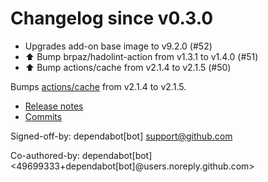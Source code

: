 # Changelog since v0.3.0
- Upgrades add-on base image to v9.2.0 (#52) 
- ⬆ Bump brpaz/hadolint-action from v1.3.1 to v1.4.0 (#51) 
- ⬆️ Bump actions/cache from v2.1.4 to v2.1.5 (#50)

Bumps [actions/cache](https://github.com/actions/cache) from v2.1.4 to v2.1.5.
- [Release notes](https://github.com/actions/cache/releases)
- [Commits](https://github.com/actions/cache/compare/v2.1.4...1a9e2138d905efd099035b49d8b7a3888c653ca8)

Signed-off-by: dependabot[bot] <support@github.com>

Co-authored-by: dependabot[bot] <49699333+dependabot[bot]@users.noreply.github.com> 

